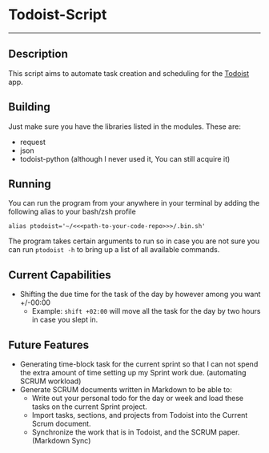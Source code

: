 # Todoist-Script

---

## Description

This script aims to automate task creation and scheduling for the [Todoist](https://todoist.com/) app. 

## Building

Just make sure you have the libraries listed in the modules. These are:
- request
- json
- todoist-python (although I never used it, You can still acquire it)

## Running

You can run the program from your anywhere in your terminal by adding the following alias to your bash/zsh profile

```alias ptodoist='~/<<<path-to-your-code-repo>>>/.bin.sh'```

The program takes certain arguments to run so in case you are not sure you can run ```ptodoist -h``` to bring up a list of all available commands.

## Current Capabilities

- Shifting the due time for the task of the day by however among you want +/-00:00
  - Example: ```shift +02:00``` will move all the task for the day by two hours in case you slept in.
    
## Future Features

- Generating time-block task for the current sprint so that I can not spend the extra amount of time setting up my Sprint work due. (automating SCRUM workload)
- Generate SCRUM documents written in Markdown to be able to: 
  - Write out your personal todo for the day or week and load these tasks on the current Sprint project.
  - Import tasks, sections, and projects from Todoist into the Current Scrum document.
  - Synchronize the work that is in Todoist, and the SCRUM paper. (Markdown Sync)
